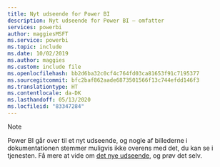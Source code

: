 ```yaml
---
title: Nyt udseende for Power BI
description: Nyt udseende for Power BI – omfatter
services: powerbi
author: maggiesMSFT
ms.service: powerbi
ms.topic: include
ms.date: 10/02/2019
ms.author: maggies
ms.custom: include file
ms.openlocfilehash: bb2d6ba32c0cf4c764fd03ca81653f91c7195377
ms.sourcegitcommit: bfc2baf862aade6873501566f13c744efdd146f3
ms.translationtype: HT
ms.contentlocale: da-DK
ms.lasthandoff: 05/13/2020
ms.locfileid: "83347284"
---
```

> [!NOTE]
> Power BI går over til et nyt udseende, og nogle af billederne i dokumentationen stemmer muligvis ikke overens med det, du kan se i tjenesten. Få mere at vide om [det nye udseende](../consumer/service-new-look.md), og prøv det selv.
